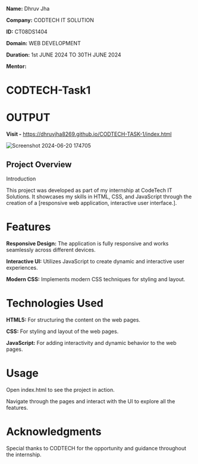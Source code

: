 **Name:** Dhruv Jha 

**Company:** CODTECH IT SOLUTION 

**ID:** CT08DS1404 

**Domain:** WEB DEVELOPMENT 

**Duration:** 1st JUNE 2024 TO 30TH JUNE 2024

**Mentor:** 

# CODTECH-Task1

# OUTPUT
**Visit -** https://dhruvjha8269.github.io/CODTECH-TASK-1/index.html


![Screenshot 2024-06-20 174705](https://github.com/Dhruvjha8269/CODTECH-Task1/assets/117718718/8e170268-06d0-49db-bc89-ed7a4b420b40)

## Project Overview ##
Introduction

This project was developed as part of my internship at CodeTech IT Solutions. It showcases my skills in HTML, CSS, and JavaScript through the creation of a [responsive web application, interactive user interface.].

# Features
**Responsive Design:** The application is fully responsive and works seamlessly across different devices.

**Interactive UI:** Utilizes JavaScript to create dynamic and interactive user experiences.

**Modern CSS:** Implements modern CSS techniques for styling and layout.

# Technologies Used
**HTML5:** For structuring the content on the web pages.

**CSS:** For styling and layout of the web pages.

**JavaScript:** For adding interactivity and dynamic behavior to the web pages.


# Usage
Open index.html to see the project in action.

Navigate through the pages and interact with the UI to explore all the features.
# Acknowledgments

Special thanks to CODTECH for the opportunity and guidance throughout the internship.
